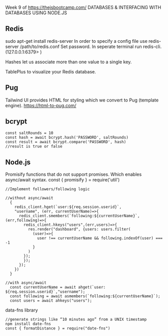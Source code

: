 Week 9 of https://thejsbootcamp.com/
DATABASES & INTERFACING WITH DATABASES USING NODE.JS

## Redis
sudo apt-get install redis-server
In order to specify a config file use redis-server /path/to/redis.conf
Set password.
In seperate terminal run redis-cli. (127.0.0.1:6379> )

Hashes let us associate more than one value to a single key.

TablePlus to visualize your Redis database.



## Pug

Tailwind UI provides HTML for styling which we convert to Pug (template engine).
https://html-to-pug.com/

## bcrypt

```
const saltRounds = 10
const hash = await bcrypt.hash('PASSWORD', saltRounds)
const result = await bcrypt.compare('PASSWORD', hash)
//result is true or false
```

## Node.js
Promisify functions that do not support promises. Which enables async/await syntax.
const { promisify } = require('util')

```
//Implement followers/following logic

//without async/await
  {
    redis_client.hget(`user:${req.session.userid}`,
    "username", (err, currentUserName)=>{
      redis_client.smembers(`following:${currentUserName}`,(err,following)=>{
        redis_client.hkeys("users",(err,users)=>{
          res.render("dashboard", {users: users.filter(
            (user)=>{
              user !== currentUserName && following.indexOf(user) === -1
            }
          )
        });
        });
      });
    })
  }

//with async/await
  const currentUserName = await ahget(`user: ${req.session.userid}`,"username");
  const following = await asmembers(`following:${currentUserName}`);
  const users = await ahkeys("users");

```

data-fns library
```
//generate strings like “10 minutes ago” from a UNIX timestamp
npm install date-fns
const { formatDistance } = require("date-fns")
```